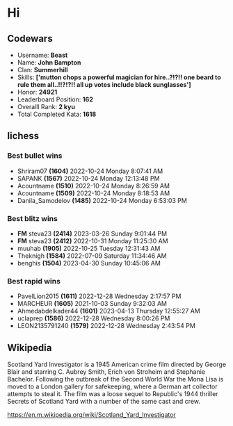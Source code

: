 # Hi

<!-- start-data -->
## Codewars

- Username: __Beast__
- Name: __John Bampton__
- Clan: __Summerhill__
- Skills: __['mutton chops a powerful magician for hire..?!?!! one beard to rule them all..!!?!?!! all up votes include black sunglasses']__
- Honor: __24921__
- Leaderboard Position: __162__
- Overalll Rank: __2 kyu__
- Total Completed Kata: __1618__

## lichess

### Best bullet wins

- Shriram07 __(1604)__ 2022-10-24 Monday 8:07:41 AM
- SAPANK __(1567)__ 2022-10-24 Monday 12:13:48 PM
- Acountname __(1510)__ 2022-10-24 Monday 8:26:59 AM
- Acountname __(1509)__ 2022-10-24 Monday 8:18:53 AM
- Danila_Samodelov __(1485)__ 2022-10-24 Monday 6:53:03 PM

### Best blitz wins

- __FM__ steva23 __(2414)__ 2023-03-26 Sunday 9:01:44 PM
- __FM__ steva23 __(2412)__ 2022-10-31 Monday 11:25:30 AM
- muuhab __(1905)__ 2022-10-25 Tuesday 12:31:43 AM
- Theknigh __(1584)__ 2022-07-09 Saturday 11:34:46 AM
- benghis __(1504)__ 2023-04-30 Sunday 10:45:06 AM

### Best rapid wins

- PavelLion2015 __(1611)__ 2022-12-28 Wednesday 2:17:57 PM
- MARCHEUR __(1605)__ 2021-10-03 Sunday 9:32:03 AM
- Ahmedabdelkader44 __(1601)__ 2023-04-13 Thursday 12:55:27 AM
- uclaprep __(1586)__ 2022-12-28 Wednesday 8:00:26 PM
- LEON2135791240 __(1579)__ 2022-12-28 Wednesday 2:43:54 PM

## Wikipedia

Scotland Yard Investigator is a 1945 American crime film directed by George Blair and starring C. Aubrey Smith, Erich von Stroheim and Stephanie Bachelor. Following the outbreak of the Second World War the Mona Lisa is moved to a London gallery for safekeeping, where a German art collector attempts to steal it. The film was a loose sequel to Republic's 1944 thriller Secrets of Scotland Yard with a number of the same cast and crew.

https://en.m.wikipedia.org/wiki/Scotland_Yard_Investigator
